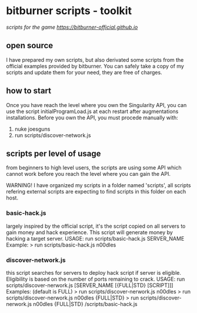# bitburner scripts - toolkit
*scripts for the game https://bitburner-official.github.io*

## open source
I have prepared my own scripts, but also derivated some scripts from the official examples provided by bitburner.
You can safely take a copy of my scripts and update them for your need, they are free of charges.

## how to start
Once you have reach the level where you own the Singularity API, you can use the script initialProgramLoad.js at each restart after augmentations installations. Before you own the API, you must procede manually with:
1. nuke joesguns
2. run scripts/discover-network.js

## scripts per level of usage
from beginners to high level users, the scripts are using some API which cannot work before you reach the level where you can gain the API.

WARNING! I have organized my scripts in a folder named 'scripts', all scripts refering external scripts are expecting to find scripts in this folder on each host.

### basic-hack.js
largely inspired by the official script, it's the script copied on all servers to gain money and hack experience.
This script will generate money by hacking a target server.
    USAGE: run scripts/basic-hack.js SERVER_NAME
    Example:
        > run scripts/basic-hack.js n00dles

### discover-network.js 
this script searches for servers to deploy hack script if server is eligible. Eligibility is based on the number of ports remaining to crack.
    USAGE: run scripts/discover-nerwork.js [SERVER_NAME [{FULL|STD} [SCRIPT]]] 
	Examples: (default is FULL)
		> run scripts/discover-nerwork.js n00dles
		> run scripts/discover-nerwork.js n00dles {FULL|STD}
		> run scripts/discover-nerwork.js n00dles {FULL|STD} /scripts/basic-hack.js

### 
